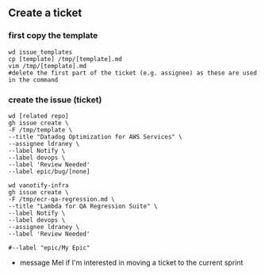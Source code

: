 ## Create a ticket
### first copy the template
```
wd issue_templates
cp [template] /tmp/[template].md
vim /tmp/[template].md
#delete the first part of the ticket (e.g. assignee) as these are used in the command
```

### create the issue (ticket)
```
wd [related repo]
gh issue create \
-F /tmp/template \
--title "Datadog Optimization for AWS Services" \
--assignee ldraney \
--label Notify \
--label devops \
--label 'Review Needed'
--label epic/bug/[none]
```
```
wd vanotify-infra
gh issue create \
-F /tmp/ecr-qa-regression.md \
--title "Lambda for QA Regression Suite" \
--label Notify \
--label devops \
--assignee ldraney \
--label 'Review Needed' 

#--label "epic/My Epic"
```

- message Mel if I'm interested in moving a ticket to the current sprint
